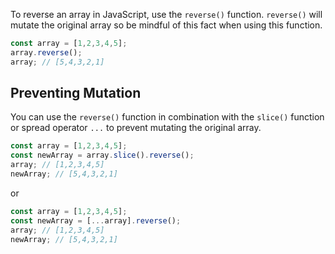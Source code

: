 To reverse an array in JavaScript, use the `reverse()` function.
`reverse()` will mutate the original array so be mindful of this fact when using this function.

```javascript
const array = [1,2,3,4,5];
array.reverse();
array; // [5,4,3,2,1]
```

## Preventing Mutation

You can use the `reverse()` function in combination with the `slice()` function or spread operator `...` to prevent mutating the original array.

```javascript
const array = [1,2,3,4,5];
const newArray = array.slice().reverse();
array; // [1,2,3,4,5]
newArray; // [5,4,3,2,1]
```

or

```javascript
const array = [1,2,3,4,5];
const newArray = [...array].reverse();
array; // [1,2,3,4,5]
newArray; // [5,4,3,2,1]
```